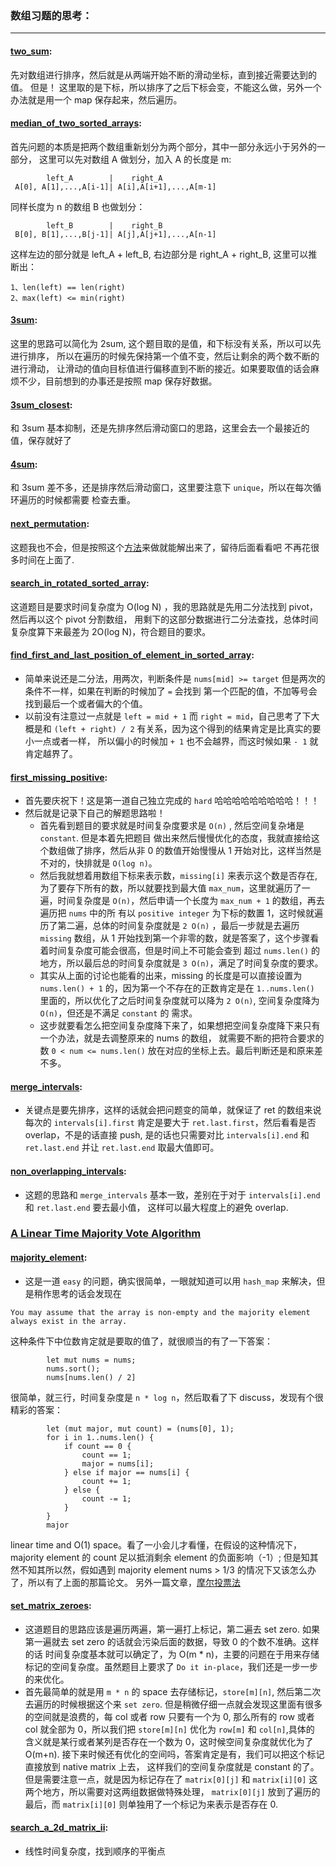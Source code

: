 ### 数组习题的思考：
------
#### [two_sum](../src/exercises/n0001_two_sum.rs):

先对数组进行排序，然后就是从两端开始不断的滑动坐标，直到接近需要达到的值。
但是！ 这里取的是下标，所以排序了之后下标会变，不能这么做，另外一个办法就是用一个 map 保存起来，然后遍历。

#### [median_of_two_sorted_arrays](../src/exercises/n0004_median_of_two_sorted_arrays.rs): 
首先问题的本质是把两个数组重新划分为两个部分，其中一部分永远小于另外的一部分，
这里可以先对数组 A 做划分，加入 A 的长度是 m:
```
        left_A        |    right_A
 A[0], A[1],...,A[i-1]| A[i],A[i+1],...,A[m-1]
```
  同样长度为 n 的数组 B 也做划分：
```
        left_B        |    right_B
 B[0], B[1],...,B[j-1]| A[j],A[j+1],...,A[n-1]   
```
这样左边的部分就是 left_A + left_B, 右边部分是 right_A + right_B, 这里可以推断出：
```
1、len(left) == len(right)
2、max(left) <= min(right)
```

#### [3sum](../src/exercises/n0015_3sum.rs):

这里的思路可以简化为 2sum, 这个题目取的是值，和下标没有关系，所以可以先进行排序，
所以在遍历的时候先保持第一个值不变，然后让剩余的两个数不断的进行滑动，
让滑动的值向目标值进行偏移直到不断的接近。如果要取值的话会麻烦不少，目前想到的办事还是按照 map
保存好数据。

#### [3sum_closest](../src/exercises/n0016_3sum_closest.rs):

和 3sum 基本抑制，还是先排序然后滑动窗口的思路，这里会去一个最接近的值，保存就好了

#### [4sum](../src/exercises/n0018_4sum.rs):

和 3sum 差不多，还是排序然后滑动窗口，这里要注意下 `unique`，所以在每次循环遍历的时候都需要
检查去重。

#### [next_permutation](../src/exercises/n0031_next_permutation.rs):

这题我也不会，但是按照这个[方法](https://leetcode.com/problems/next-permutation/discuss/13866/Share-my-O(n)-time-solution)来做就能解出来了，留待后面看看吧 不再花很多时间在上面了.

#### [search_in_rotated_sorted_array](../src/exercises/n0033_search_in_rotated_sorted_array.rs):

这道题目是要求时间复杂度为 O(log N) ，我的思路就是先用二分法找到 pivot，然后再以这个 pivot 分割数组，
用剩下的这部分数据进行二分法查找，总体时间复杂度算下来最差为 2O(log N)，符合题目的要求。

#### [find_first_and_last_position_of_element_in_sorted_array](../src/exercises/n0034_find_first_and_last_position_of_element_in_sorted_array.rs):

- 简单来说还是二分法，用两次，判断条件是 `nums[mid] >= target`
但是两次的条件不一样，如果在判断的时候加了 `=` 会找到
第一个匹配的值，不加等号会找到最后一个或者偏大的个值。
- 以前没有注意过一点就是 `left = mid + 1` 而 `right = mid`，自己思考了下大概是和
`(left + right) / 2` 有关系，因为这个得到的结果肯定是比真实的要小一点或者一样，
所以偏小的时候加 `+ 1` 也不会越界，而这时候如果 `- 1` 就肯定越界了。

#### [first_missing_positive](../src/exercises/n0041_first_missing_positive.rs):

- 首先要庆祝下！这是第一道自己独立完成的 `hard` 哈哈哈哈哈哈哈哈哈！！！
- 然后就是记录下自己的解题思路啦！
  + 首先看到题目的要求就是时间复杂度要求是 `O(n)` , 然后空间复杂堵是 `constant`. 但是本着先把题目
  做出来然后慢慢优化的态度，我就直接给这个数组做了排序，然后从非 0 的数值开始慢慢从 1 开始对比，这样当然是
  不对的，快排就是 `O(log n)`。
  + 然后我就想着用数组下标来表示数，`missing[i]` 来表示这个数是否存在, 为了要存下所有的数，所以就要找到最大值
   `max_num`，这里就遍历了一遍，时间复杂度是 `O(n)`，然后申请一个长度为 `max_num + 1` 的数组，再去遍历把 `nums` 中的所
   有以 `positive integer` 为下标的数置 1，这时候就遍历了第二遍，总体的时间复杂度就是 `2 O(n)` ，最后一步就是去遍历
   `missing` 数组，从 1 开始找到第一个非零的数，就是答案了，这个步骤看着时间复杂度可能会很高，但是时间上不可能会查到
   超过 `nums.len()` 的地方，所以最后总的时间复杂度就是 `3 O(n)`，满足了时间复杂度的要求。
  + 其实从上面的讨论也能看的出来，missing 的长度是可以直接设置为 `nums.len() + 1` 的，因为第一个不存在的正数肯定是在
  `1..nums.len()` 里面的，所以优化了之后时间复杂度就可以降为 `2 O(n)`, 空间复杂度降为 `O(n)`，但还是不满足 `constant` 的
  需求。
  + 这步就要看怎么把空间复杂度降下来了，如果想把空间复杂度降下来只有一个办法，就是去调整原来的 nums 的数组，
  就需要不断的把符合要求的数 `0 < num <= nums.len()` 放在对应的坐标上去。最后判断还是和原来差不多。

#### [merge_intervals](../src/exercises/n0056_merge_intervals.rs):
- 关键点是要先排序，这样的话就会把问题变的简单，就保证了 ret 的数组来说每次的 `intervals[i].first`
肯定是要大于 `ret.last.first`，然后看看是否 overlap，不是的话直接 push, 是的话也只需要对比 `intervals[i].end` 和 `ret.last.end` 
并让 `ret.last.end` 取最大值即可。

#### [non_overlapping_intervals](../src/exercises/n0435_non_overlapping_intervals.rs):
- 这题的思路和 `merge_intervals` 基本一致，差别在于对于 `intervals[i].end` 和 `ret.last.end` 要去最小值，
这样可以最大程度上的避免 overlap.

### [A Linear Time Majority Vote Algorithm](http://www.cs.utexas.edu/~moore/best-ideas/mjrty/)

#### [majority_element](../src/exercises/n0169_majority_element.rs):
- 这是一道 `easy` 的问题，确实很简单，一眼就知道可以用 `hash_map` 来解决，但是稍作思考的话会发现在 
```
You may assume that the array is non-empty and the majority element always exist in the array.
```
这种条件下中位数肯定就是要取的值了，就很顺当的有了一下答案：
```
        let mut nums = nums;
        nums.sort();
        nums[nums.len() / 2]
```
很简单，就三行，时间复杂度是 `n * log n`，然后取看了下 discuss，发现有个很精彩的答案：
```
        let (mut major, mut count) = (nums[0], 1);
        for i in 1..nums.len() {
            if count == 0 {
                count == 1;
                major = nums[i];
            } else if major == nums[i] {
                count += 1;
            } else {
                count -= 1;
            }
        }
        major
```

linear time and O(1) space。看了一小会儿才看懂，在假设的这种情况下，majority element 的 count 足以抵消剩余 element 的负面影响（-1）;
但是知其然不知其所以然，假如遇到 majority element nums > 1/3 的情况下又该怎么办了，所以有了上面的那篇论文。
另外一篇文章，[摩尔投票法](https://gregable.com/2013/10/majority-vote-algorithm-find-majority.html)

#### [set_matrix_zeroes](../src/exercises/n0073_set_matrix_zeroes.rs):
- 这道题目的思路应该是遍历两遍，第一遍打上标记，第二遍去 set zero. 如果第一遍就去 set zero 的话就会污染后面的数据，导致 0 的个数不准确。这样的话
时间复杂度基本就可以确定了，为 O(m * n)，主要的问题在于用来存储标记的空间复杂度。虽然题目上要求了 `Do it in-place`，我们还是一步一步的来优化。
- 首先最简单的就是用 `m * n` 的 space 去存储标记，`store[m][n]`, 然后第二次去遍历的时候根据这个来 `set zero`. 但是稍微仔细一点就会发现这里面有很多
的空间就是浪费的，每 col 或者 row 只要有一个为 0, 那么所有的 row 或者 col 就全部为 0，所以我们把 `store[m][n]` 优化为 `row[m]` 和 `col[n]`,具体的
含义就是某行或者某列是否存在一个数为 0，这时候空间复杂度就优化为了 O(m+n). 接下来时候还有优化的空间吗，答案肯定是有，我们可以把这个标记直接放到 native matrix 上去，
这样我们的空间复杂度就是 constant 的了。但是需要注意一点，就是因为标记存在了 `matrix[0][j]` 和 `matrix[i][0]` 这两个地方，所以需要对这两组数据做特殊处理，
`matrix[0][j]` 放到了遍历的最后，而 `matrix[i][0]` 则单独用了一个标记为来表示是否存在 0.


#### [search_a_2d_matrix_ii](../src/exercises/n0240_search_a_2d_matrix_ii.rs):
- 线性时间复杂度，找到顺序的平衡点
